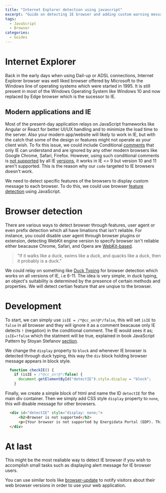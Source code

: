```yaml
---
title: "Internet Explorer detection using javascript"
excerpt: "Guide on detecting IE browser and adding custom warning message"
tags:
  - JavaScript
  - Browser
categories:
  - Guides
---
```


# Internet Explorer
Back in the early days when using Dail-up or ADSL connections, Internet Explorer browser was well liked browser offered by Microsoft to the Windows line of operating systems which were started in 1995. It is still present in most of the Windows Operating System like Windows 10 and now replaced by Edge browser which is the sucessor to IE.

## Modern applications and IE
Most of the present-day application relays on JavaScript frameworks like Angular or React for better UI/UX handling and to minimize the load time to the server. Also your modern app/website will likely to work in IE, but with the catch that some of the design or features might not operate as your client wish. To fix this issue, we could include Conditional [comments](https://docs.microsoft.com/en-us/previous-versions/windows/internet-explorer/ie-developer/compatibility/ms537512(v=vs.85)?redirectedfrom=MSDN#examples) that only IE can understand and are ignored by any other modern browsers like Google Chrome, Safari, Firefox. However, using such conditional comments is [not supported](https://docs.microsoft.com/en-us/previous-versions/windows/internet-explorer/ie-developer/compatibility/hh801214(v=vs.85)?redirectedfrom=MSDN) by all IE [versions](https://en.wikipedia.org/wiki/Internet_Explorer_version_history), it works in IE <= 9 but version 10 and 11 aren't supported. This is the reason why our ```code``` targeted to IE browsers doesn't work.

We need to detect specific features of the browsers to display custom message to each browser. To do this, we could use browser [feature detection](https://docs.microsoft.com/en-us/previous-versions/windows/internet-explorer/ie-developer/samples/hh273397(v=vs.85)?redirectedfrom=MSDN) using JavaScript.

# Browser detection

There are various ways to detect browser through features, user agent or even prefix detection which all have limations that isn't reliable. For instance, you could disable user agent through browser plugins or extension, detecting WebKit engine version to specify browser isn't reliable either beacause Chrome, Safari, and Opera are [WebKit-based](https://en.wikipedia.org/wiki/List_of_web_browsers).

> "If it walks like a duck, swims like a duck, and quacks like a duck, then it probably is a duck."

We could relay on something like [Duck Typing](https://devopedia.org/duck-typing) for browser detection which works on all versions of IE, i.e 6-11. The idea is very simple, in duck typing, an object's suitability is determined by the presence of certain methods and properties. We will detect certian feature that are unqiue to the browser.

# Development

To start, we can simply use  ```isIE = /*@cc_on!@*/false```, this will set  ```isIE``` to ```false``` in all browser and they will ignore it as a comment beacause only IE detects ```!``` (negation) in the conditional comment. The IE would sees it as; ```isIE=!false``` which the statment will be true, explained in book JavaScript Pattern by Stoyan Stefanov [section](https://books.google.com.np/books?id=WTZqecc9olUC&pg=PA206&lpg=PA206&dq=isIE+%3D+/*@cc_on!@*/false&source=bl&ots=KcKmYhpNUu&sig=ACfU3U0DcTj7kvOjtp1TaiEJKJ1mQmcTJA&hl=en&sa=X&ved=2ahUKEwiOnc27trPnAhXQyjgGHWbJBBUQ6AEwBHoECAoQAQ#v=onepage&q=isIE%20%3D%20%2F*%40cc_on!%40*%2Ffalse&f=false).

We change the ```display``` property to ```block``` and whenever IE browser is detected through duck typing, this way the ```div``` block holding browser message appears in block style.

  ```javascript
    function checkIE() {
      if (isIE = /*@cc_on!@*/false) {
        document.getElementById("detectIE").style.display = "block";
      }
```

Finally, we create a simple block of html and name the ID ```detectIE``` for the main div container. Then we simply add CSS style ```display``` property to ```none```, this will disable message for other browsers.

```html
  <div id="detectIE" style="display: none;">
      <h2>Browser is not supported</h2>
      <p>{Your browser is not supported by Energidata Portal (EDP). This may mean that there are important features that you do not have access to. We recommend using one of the following browsers: Google Chrome, Microsoft Edge, Apple Safari, Morzilla Firefox.</p>
  </div>
  ```

# At last

This might be the most realiable way to detect IE browser if you wish to accomplish small tasks such as displaying alert message for IE browser users.

You can use similar tools like [browser-update](https://browser-update.org/) to notify visitors about their web browser versions in order to use your web application.
